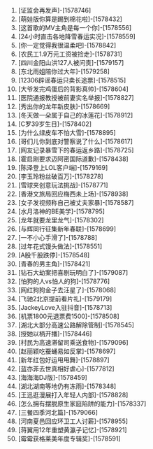 
1. [证监会再发声]-[1578746]
1. [萌娃版你算是踢到棉花啦]-[1578432]
1. [这首歌的MV主角是每一个你]-[1578556]
1. [24小时直击各地降雪春运实况]-[1578559]
1. [你一定觉得我很温柔吧]-[1578842]
1. [农民工1.9万元工资被捡走]-[1578731]
1. [四川金阳山洪127人被问责]-[1579157]
1. [东北雨姐陪你过大年]-[1579258]
1. [12306辟谣春运只卖长途票]-[1578515]
1. [大爷发完鸡蛋后的背影真帅]-[1578604]
1. [医院通报教授被前妻实名举报]-[1578827]
1. [秀出你的龙年新皮肤]-[1578669]
1. [冬天做一朵属于自己的冰莲花]-[1578912]
1. [C罗39岁生日]-[1578402]
1. [为什么绿皮车不怕大雪]-[1578895]
1. [哥们儿你到底对警察说了什么]-[1578617]
1. [网友记录暴雪下的春运返乡路]-[1578725]
1. [霍启刚要求迈阿密国际道歉]-[1578438]
1. [陈泽登上LOL客户端]-[1579169]
1. [李玉玲粉丝破百万]-[1578278]
1. [雪球夹创意玩法挑战]-[1578771]
1. [香港文旅局回应梅西未上场]-[1578938]
1. [女子发视频称自己被丈夫家暴]-[1578587]
1. [水月洛神的BE美学]-[1578795]
1. [龙年就要龙里龙气]-[1578302]
1. [与辉同行征集新年春联]-[1578699]
1. [一不小心手滑了]-[1578788]
1. [过年花式馒头做法]-[1578551]
1. [A股千股跌停]-[1578548]
1. [青春的男主角]-[1578421]
1. [钻石大劫案把喜剧玩明白了]-[1579087]
1. [怕狗的人vs怕人的狗]-[1578776]
1. [网红狗狗金子去汪星了]-[1578068]
1. [飞驰2北京提前看片礼]-[1579179]
1. [JackeyLove入驻抖音]-[1578713]
1. [机票1800元退票费1500]-[1578508]
1. [湖北大部分高速公路解除管制]-[1578545]
1. [授她以柄开播]-[1578446]
1. [村民为高速滞留司乘送食物]-[1579096]
1. [赵丽颖吃蚕蛹易如反掌]-[1578697]
1. [新年红包好运甩甩舞]-[1578897]
1. [蓝亦菲去世真相好虐心]-[1577812]
1. [海海海DJ版]-[1578459]
1. [湖北湖南等地仍有冻雨]-[1578348]
1. [王迅逛漫展打入年轻人内部]-[1578828]
1. [怎么拥有摆脱原生家庭陷阱的能力]-[1578337]
1. [三餐四季河北篇]-[1579066]
1. [河南夏邑回应环卫工人讨薪]-[1578955]
1. [蒋翼用12年重塑黄瀛子记忆]-[1578921]
1. [霉霉获格莱美年度专辑奖]-[1578591]